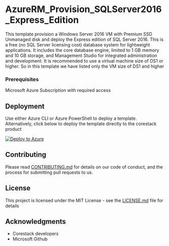 
# AzureRM_Provision_SQLServer2016_Express_Edition

This template provision a Windows Server 2016 VM with Premium SSD Unmanaged disk and deploy the Express edition of SQL Server 2016. This is a free (no SQL Server licensing cost) database system for lightweight applications. It includes the core database engine, limited to 1 GB memory and 10 GB storage, and Management Studio for integrated administration and development. It is recommended to use a virtual machine size of DS1 or higher. So in this template we have listed only the VM size of DS1 and higher

### Prerequisites

Microsoft Azure Subscription with required access

## Deployment

Use either Azure CLI or Azure PowerShell to deploy a template. Alternatively, click below to deploy the template directly to the corestack product 

[![Deploy to Azure](https://docs.corestack.io/wp-content/uploads/2019/09/deploy-to-corestack.svg)](http://qa.corestack.io/heatstack/templates?repositories=github&external_redirect=true&name=AzureRM_Provision_SQLServer2016_Express_Edition&url=https://raw.githubusercontent.com/corestacklabs/Templates/master/arm/AzureRM_Provision_SQLServer2016_Express_Edition/AzureRM_Provision_SQLServer2016_Express_Edition_content.json&engine=arm&type[0]=Cloud&classification[0]=Provisioning&services[0]=Azure&scope=tenant#/mytemplates)

## Contributing

Please read [CONTRIBUTING.md](https://gist.github.com/karthick-kk/30e4fd3f279492b4f040d5cd569d21d0) for details on our code of conduct, and the process for submitting pull requests to us.

## License

This project is licensed under the MIT License - see the [LICENSE.md](LICENSE.md) file for details

## Acknowledgments

* Corestack developers
* Microsoft Github

